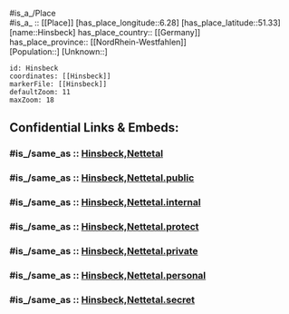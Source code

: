 ﻿---
confidential: public
isDeleted: false
location:
- 51.33
- 6.28
mapmarker: city
mapzoom:
- 7
- 12
SpocWebEntityId: 30948
tags:
- geo/City
type: City
---

#is_a_/Place  
#is_a_ :: [[Place]] 
[has_place_longitude::6.28] 
[has_place_latitude::51.33] 
[name::Hinsbeck] 
has_place_country:: [[Germany]]  
has_place_province:: [[NordRhein-Westfahlen]]  
[Population::] 
[Unknown::] 


```leaflet
id: Hinsbeck
coordinates: [[Hinsbeck]] 
markerFile: [[Hinsbeck]] 
defaultZoom: 11 
maxZoom: 18
```


## Confidential Links & Embeds: 

### #is_/same_as :: [Hinsbeck,Nettetal](/_Standards/Earth/Continent/Europe/Europe~Central/Germany/Germany~West/Nordrhein-Westfalen/counties~NW/Viersen/cities~Viersen/Nettetal/Hinsbeck,Nettetal.md) 

### #is_/same_as :: [Hinsbeck,Nettetal.public](/_public/Earth/Continent/Europe/Europe~Central/Germany/Germany~West/Nordrhein-Westfalen/counties~NW/Viersen/cities~Viersen/Nettetal/Hinsbeck,Nettetal.public.md) 

### #is_/same_as :: [Hinsbeck,Nettetal.internal](/_internal/Earth/Continent/Europe/Europe~Central/Germany/Germany~West/Nordrhein-Westfalen/counties~NW/Viersen/cities~Viersen/Nettetal/Hinsbeck,Nettetal.internal.md) 

### #is_/same_as :: [Hinsbeck,Nettetal.protect](/_protect/Earth/Continent/Europe/Europe~Central/Germany/Germany~West/Nordrhein-Westfalen/counties~NW/Viersen/cities~Viersen/Nettetal/Hinsbeck,Nettetal.protect.md) 

### #is_/same_as :: [Hinsbeck,Nettetal.private](/_private/Earth/Continent/Europe/Europe~Central/Germany/Germany~West/Nordrhein-Westfalen/counties~NW/Viersen/cities~Viersen/Nettetal/Hinsbeck,Nettetal.private.md) 

### #is_/same_as :: [Hinsbeck,Nettetal.personal](/_personal/Earth/Continent/Europe/Europe~Central/Germany/Germany~West/Nordrhein-Westfalen/counties~NW/Viersen/cities~Viersen/Nettetal/Hinsbeck,Nettetal.personal.md) 

### #is_/same_as :: [Hinsbeck,Nettetal.secret](/_secret/Earth/Continent/Europe/Europe~Central/Germany/Germany~West/Nordrhein-Westfalen/counties~NW/Viersen/cities~Viersen/Nettetal/Hinsbeck,Nettetal.secret.md)

